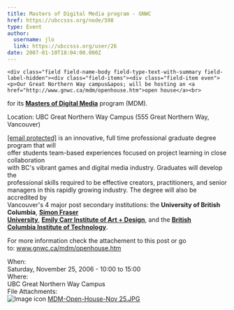 ```yaml
---
title: Masters of Digital Media program - GNWC 
href: https://ubccsss.org/node/598
type: Event
author:
  username: jlo
  link: https://ubccsss.org/user/26
date: 2007-01-10T18:04:00.000Z
---
```



    <div class="field field-name-body field-type-text-with-summary field-label-hidden"><div class="field-items"><div class="field-item even"><p>Our Great Northern Way campus&apos; will be hosting an <a href="http://www.gnwc.ca/mdm/openhouse.htm">open house</a><br>
 for its <a href="www.gnwc.ca/mdm"><strong>Masters of Digital Media</strong></a> program (MDM).</p>
<p>Location: UBC Great Northern Way Campus (555 Great Northern Way, Vancouver)</p>
<p><a href="/cdn-cgi/l/email-protection" class="__cf_email__" data-cfemail="e5a8a1a8a5a2b2aba6">[email&#xA0;protected]</a> is an innovative, full time professional graduate degree program that will<br>
offer students team-based experiences focused on project learning in close collaboration<br>
with BC&apos;s vibrant games and digital media industry.  Graduates will develop the<br>
professional skills required to be effective creators, practitioners, and senior<br>
managers in this rapidly growing industry. The degree will also be accredited by<br>
Vancouver&apos;s 4 major post secondary institutions: the <strong>University of British Columbia</strong>, <a href="http://www.sfu.ca"><strong>Simon Fraser<br>
University</strong></a>, <a href="htttp://www.eciad.ca"><strong>Emily Carr Institute of Art + Design</strong></a>, and the <a href="http://www.bcit.ca"><strong>British<br>
Columbia Institute of Technology</strong></a>.</p>
<p>For more information check the attachement to this post or go<br>
to: <a href="http://www.gnwc.ca/mdm/openhouse.htm">www.gnwc.ca/mdm/openhouse.htm</a></p>
</div></div></div><div class="field field-name-field-dates field-type-datetime field-label-above"><div class="field-label">When:&#xA0;</div><div class="field-items"><div class="field-item even"><span class="date-display-single">Saturday, November 25, 2006 - <span class="date-display-range"><span class="date-display-start">10:00</span> to <span class="date-display-end">15:00</span></span></span></div></div></div><div class="field field-name-field-location field-type-text field-label-above"><div class="field-label">Where:&#xA0;</div><div class="field-items"><div class="field-item even">UBC Great Northern Way Campus </div></div></div><div class="field field-name-field-file-attachments field-type-file field-label-above"><div class="field-label">File Attachments:&#xA0;</div><div class="field-items"><div class="field-item even"><span class="file"><img class="file-icon" alt="Image icon" title="image/jpeg" src="/modules/file/icons/image-x-generic.png"> <a href="https://ubccsss.org/files/MDM-Open-House-Nov%2025.JPG" type="image/jpeg; length=80211">MDM-Open-House-Nov 25.JPG</a></span></div></div></div>    <footer>
          </footer>
    